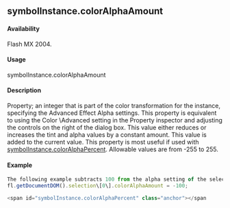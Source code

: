 ## symbolInstance.colorAlphaAmount

#### Availability

Flash MX 2004.

#### Usage

symbolInstance.colorAlphaAmount

#### Description

Property; an integer that is part of the color transformation for the instance, specifying the Advanced Effect Alpha settings. This property is equivalent to using the Color \Advanced setting in the Property inspector and adjusting the controls on the right of the dialog box. This value either reduces or increases the tint and alpha values by a constant amount. This value is added to the current value. This property is most useful if used with [symbolInstance.colorAlphaPercent](../SymbolInstance_object/symbolInstanc9.md). Allowable values are from -255 to 255.

#### Example

```javascript
The following example subtracts 100 from the alpha setting of the selected symbol instance:
fl.getDocumentDOM().selection\[0\].colorAlphaAmount = -100;

<span id="symbolInstance.colorAlphaPercent" class="anchor"></span
```
